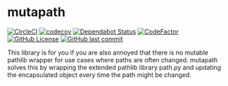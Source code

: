# mutapath

[![CircleCI](https://circleci.com/gh/matfax/mutapath/tree/master.svg?style=shield)](https://circleci.com/gh/matfax/mutapath/tree/master)
[![codecov](https://codecov.io/gh/matfax/mutapath/branch/master/graph/badge.svg)](https://codecov.io/gh/matfax/mutapath)
[![Dependabot Status](https://api.dependabot.com/badges/status?host=github&repo=matfax/mutapath)](https://dependabot.com)
[![CodeFactor](https://www.codefactor.io/repository/github/matfax/mutapath/badge)](https://www.codefactor.io/repository/github/matfax/mutapath)
[![GitHub License](https://img.shields.io/github/license/matfax/mutapath.svg)](https://github.com/matfax/mutapath/blob/master/LICENSE)
[![GitHub last commit](https://img.shields.io/github/last-commit/matfax/mutapath.svg)](https://github.com/matfax/mutapath/commits/master)

This library is for you if you are also annoyed that there is no mutable pathlib wrapper for use cases where paths are often changed.
mutapath solves this by wrapping the extended pathlib library path.py and updating the encapsulated object every time the path might be changed.
